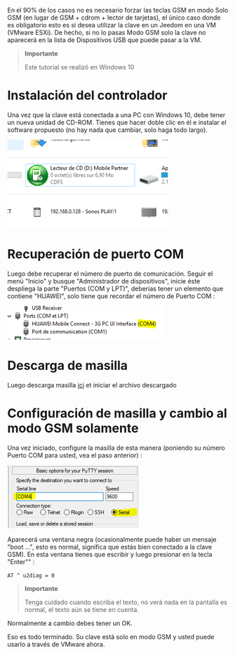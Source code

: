 En el 90% de los casos no es necesario forzar las teclas GSM en modo
Solo GSM (en lugar de GSM + cdrom + lector de tarjetas), el único caso
donde es obligatorio esto es si desea utilizar la clave en un
Jeedom en una VM (VMware ESXi). De hecho, si no lo pasas
Modo GSM solo la clave no aparecerá en la lista de
Dispositivos USB que puede pasar a la VM.

> **Importante**
>
> Este tutorial se realizó en Windows 10

Instalación del controlador 
========================

Una vez que la clave está conectada a una PC con Windows 10, debe tener un
nueva unidad de CD-ROM. Tienes que hacer doble clic en él e instalar el
software propuesto (no hay nada que cambiar, solo haga todo
largo).

![gsmonly](images/gsmonly.PNG)

Recuperación de puerto COM 
========================

Luego debe recuperar el número de puerto de comunicación. Seguir
el menú "Inicio" y busque "Administrador de dispositivos", inicie
éste despliega la parte "Puertos (COM y LPT)", deberías tener
un elemento que contiene "HUAWEI", solo tiene que recordar el número de
Puerto COM :

![gsmonly2](images/gsmonly2.PNG)

Descarga de masilla 
=======================

Luego descarga masilla
[ici](https://the.earth.li/~sgtatham/putty/latest/x86/putty.exe) et
iniciar el archivo descargado

Configuración de masilla y cambio al modo GSM solamente 
=======================================================

Una vez iniciado, configure la masilla de esta manera (poniendo su número
Puerto COM para usted, vea el paso anterior) :

![gsmonly3](images/gsmonly3.PNG)

Aparecerá una ventana negra (ocasionalmente puede haber un
mensaje "boot ...", esto es normal, significa que estás bien
conectado a la clave GSM). En esta ventana tienes que escribir y luego presionar
en la tecla "Enter"" :

    AT ^ u2diag = 0

> **Importante**
>
> Tenga cuidado cuando escriba el texto, no verá nada en
> la pantalla es normal, el texto aún se tiene en cuenta.

Normalmente a cambio debes tener un OK.

Eso es todo terminado. Su clave está solo en modo GSM y usted
puede usarlo a través de VMware ahora.
